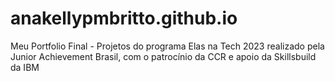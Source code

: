 # anakellypmbritto.github.io
Meu Portfolio Final - Projetos do programa Elas na Tech 2023 realizado pela Junior Achievement Brasil, com o patrocínio da CCR e apoio da Skillsbuild da IBM
